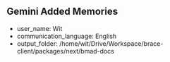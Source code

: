 ## Gemini Added Memories
- user_name: Wit
- communication_language: English
- output_folder: /home/wit/Drive/Workspace/brace-client/packages/next/bmad-docs
